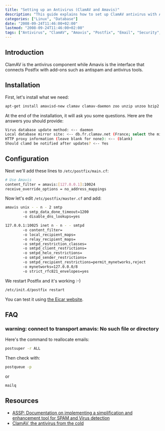 ```yaml
---
title: "Setting up an Antivirus (ClamAV and Amavis)"
description: "This guide explains how to set up ClamAV antivirus with Amavis to integrate with Postfix for email scanning."
categories: ["Linux", "Database"]
date: "2008-09-24T11:46:00+02:00"
lastmod: "2008-09-24T11:46:00+02:00"
tags: ["Antivirus", "ClamAV", "Amavis", "Postfix", "Email", "Security", "Servers", "Network"]
---
```


## Introduction

ClamAV is the antivirus component while Amavis is the interface that connects Postfix with add-ons such as antispam and antivirus tools.

## Installation

First, let's install what we need:

```bash
apt-get install amavisd-new clamav clamav-daemon zoo unzip unzoo bzip2
```

At the end of the installation, it will ask you some questions. Here are the answers you should provide:

```bash
Virus database update method: <-- daemon
Local database mirror site: <-- db.fr.clamav.net (France; select the mirror that is closest to you)
HTTP proxy information (leave blank for none): <-- (blank)
Should clamd be notified after updates? <-- Yes
```

## Configuration

Next we'll add these lines to `/etc/postfix/main.cf`:

```bash
# Use Amavis
content_filter = amavis:[127.0.0.1]:10024
receive_override_options = no_address_mappings
```

Now let's edit `/etc/postfix/master.cf` and add:

```bash
amavis unix - - n - 2 smtp
        -o smtp_data_done_timeout=1200
        -o disable_dns_lookups=yes

127.0.0.1:10025 inet n - n - - smtpd
        -o content_filter=
        -o local_recipient_maps=
        -o relay_recipient_maps=
        -o smtpd_restriction_classes=
        -o smtpd_client_restrictions=
        -o smtpd_helo_restrictions=
        -o smtpd_sender_restrictions=
        -o smtpd_recipient_restrictions=permit_mynetworks,reject
        -o mynetworks=127.0.0.0/8
        -o strict_rfc821_envelopes=yes
```

We restart Postfix and it's working :-)

```bash
/etc/init.d/postfix restart
```

You can test it using [the Eicar website](https://www.eicar.org/anti_virus_test_file.htm).

## FAQ

### warning: connect to transport amavis: No such file or directory

Here's the command to reallocate emails:

```bash
postsuper -r ALL
```

Then check with:

```bash
postqueue -p
```

or

```bash
mailq
```

## Resources
- [ASSP: Documentation on implementing a simplification and enhancement tool for SPAM and Virus detection](../../../static/pdf/assp_with_embedded_clamav_integrated_into_postfix.pdf)
- [ClamAV, the antivirus from the cold](../../../static/pdf/clamav,_l'antivirus_qui_vient_du_froid.pdf)
